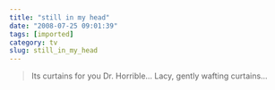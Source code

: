```yaml
---
title: "still in my head"
date: "2008-07-25 09:01:39"
tags: [imported]
category: tv
slug: still_in_my_head
---
```


> Its curtains for you Dr. Horrible... Lacy, gently wafting curtains...
